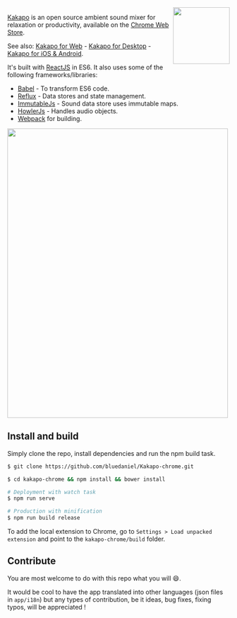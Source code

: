 <img src="http://www.kakapo.co/icons/social/kakapo.png" width="128" height="128" align="right" />

[Kakapo](http://kakapo.co) is an open source ambient sound mixer for relaxation or productivity, available on the [Chrome Web Store](https://chrome.google.com/webstore/detail/kakapo-for-chrome/hjbpmbeapabclfmopcoblnhcglplffmp).

See also: [Kakapo for Web](https://github.com/bluedaniel/Kakapo-web) - [Kakapo for Desktop](https://github.com/bluedaniel/Kakapo-app) - [Kakapo for iOS & Android](https://github.com/bluedaniel/Kakapo-native).

It's built with [ReactJS](https://github.com/facebook/react) in ES6. It also uses some of the following frameworks/libraries:

- [Babel](https://github.com/babel/babel) - To transform ES6 code.
- [Reflux](https://github.com/reflux/refluxjs) - Data stores and state management.
- [ImmutableJs](https://github.com/facebook/immutable-js) - Sound data store uses immutable maps.
- [HowlerJs](https://github.com/goldfire/howler.js) - Handles audio objects.
- [Webpack](https://github.com/webpack/webpack) for building.

<img src="http://www.kakapo.co/images/chrome-screenshot.png" width="500" height="654" />

## Install and build
Simply clone the repo, install dependencies and run the npm build task.

``` bash
$ git clone https://github.com/bluedaniel/Kakapo-chrome.git

$ cd kakapo-chrome && npm install && bower install

# Deployment with watch task
$ npm run serve

# Production with minification
$ npm run build release
```

To add the local extension to Chrome, go to `Settings > Load unpacked extension` and point to the `kakapo-chrome/build` folder.


## Contribute
You are most welcome to do with this repo what you will :smile:.

It would be cool to have the app translated into other languages (json files in `app/i18n`) but any types of contribution, be it ideas, bug fixes, fixing typos, will be appreciated !
